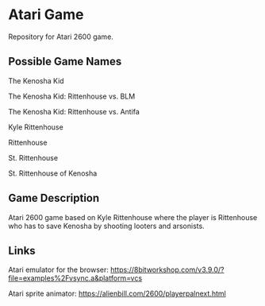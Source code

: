 # Atari Game
Repository for Atari 2600 game.

## Possible Game Names

The Kenosha Kid

The Kenosha Kid: Rittenhouse vs. BLM

The Kenosha Kid: Rittenhouse vs. Antifa

Kyle Rittenhouse

Rittenhouse

St. Rittenhouse

St. Rittenhouse of Kenosha

## Game Description
Atari 2600 game based on Kyle Rittenhouse where the player is Rittenhouse who has to save Kenosha by shooting looters and arsonists.


## Links

Atari emulator for the browser:
https://8bitworkshop.com/v3.9.0/?file=examples%2Fvsync.a&platform=vcs

Atari sprite animator:
https://alienbill.com/2600/playerpalnext.html

